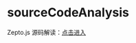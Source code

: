 # sourceCodeAnalysis

Zepto.js 源码解读：[点击进入](https://github.com/stormtea123/sourceCodeAnalysis/tree/master/zepto/zepto.js)